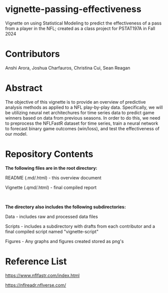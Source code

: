 # vignette-passing-effectiveness
Vignette on using Statistical Modeling to predict the effectiveness of a pass from a player in the NFL; created as a class project for PSTAT197A in Fall 2024

# Contributors

Anshi Arora, Joshua Charfauros, Christina Cui, Sean Reagan

# Abstract

The objective of this vignette is to provide an overview of predictive analysis methods as applied to a NFL play-by-play data. Specifically, we will be utilizing neural net architechures for time series data to predict game winners based on data from previous seasons. In order to do this, we need to preprocess the NFLFastR dataset for time series, train a neural network to forecast binary game outcomes (win/loss), and test the effectiveness of our model. 

# Repository Contents
**The following files are in the root directory:**


README (.md/.html) - this overview document


Vignette (.qmd/.html) - final compiled report


<br>

**The directory also includes the following subdirectories:**


Data - includes raw and processed data files


Scripts - includes a subdirectory with drafts from each contributor and a final compiled script named "vignette-script"


Figures - Any graphs and figures created stored as png's

# Reference List
https://www.nflfastr.com/index.html


https://nflreadr.nflverse.com/
